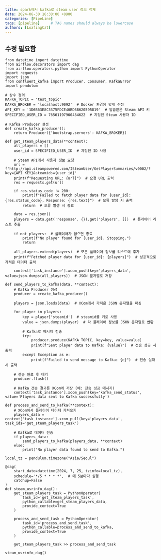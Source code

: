 ```yaml
---
title: spark에서 kafka로 steam user 정보 적재
date: 2024-06-30 16:30:00 +0900
categories: [PipeLine]
tags: [pipeline]     # TAG names should always be lowercase
authors: [LoafingCat]
---
```




## 수정 필요함


    from datetime import datetime
    from airflow.decorators import dag
    from airflow.operators.python import PythonOperator
    import requests
    import json
    from confluent_kafka import Producer, Consumer, KafkaError
    import pendulum

    # 상수 정의
    KAFKA_TOPIC = 'test_topic'
    KAFKA_BROKER = 'localhost:9092'  # Docker 환경에 맞게 수정
    API_KEY = '1D6B63E8C3375FDCE46BD38620595819'  # 발급받은 Steam API 키
    SPECIFIED_USER_ID = 76561197960434622  # 지정된 Steam 사용자 ID

    # Kafka Producer 설정
    def create_kafka_producer():
        return Producer({'bootstrap.servers': KAFKA_BROKER})

    def get_steam_players_data(**context):
        all_players = []
        user_id = SPECIFIED_USER_ID  # 지정된 ID 사용

        # Steam API에서 사용자 정보 요청
        url = f'http://api.steampowered.com/ISteamUser/GetPlayerSummaries/v0002/?key={API_KEY}&steamids={user_id}'
        print(f"Requesting URL: {url}")  # 요청 URL 출력
        res = requests.get(url)
        
        if res.status_code != 200:
            print(f"Failed to fetch player data for {user_id}: {res.status_code}, Response: {res.text}")  # 오류 발생 시 출력
            return  # 오류 발생 시 종료
        
        data = res.json()
        players = data.get('response', {}).get('players', [])  # 플레이어 리스트 추출
        
        if not players:  # 플레이어가 없으면 종료
            print(f"No player found for {user_id}. Stopping.")
            return
        
        all_players.extend(players)  # 모든 플레이어 정보를 리스트에 추가
        print(f"Fetched player data for {user_id}: {players}")  # 성공적으로 가져온 데이터 출력

        context['task_instance'].xcom_push(key='players_data', value=json.dumps(all_players))  # JSON 문자열로 저장

    def send_players_to_kafka(data, **context):
        # Kafka Producer 생성
        producer = create_kafka_producer()
        
        players = json.loads(data)  # XCom에서 가져온 JSON 문자열을 파싱

        for player in players:
            key = player['steamid']  # steamid를 키로 사용
            value = json.dumps(player)  # 각 플레이어 정보를 JSON 문자열로 변환
            
            # Kafka로 메시지 전송
            try:
                producer.produce(KAFKA_TOPIC, key=key, value=value)
                print(f"Sent player data to Kafka: {value}")  # 전송 성공 시 출력
            except Exception as e:
                print(f"Failed to send message to Kafka: {e}")  # 전송 실패 시 출력

        # 전송 완료 후 대기
        producer.flush()

        # Kafka 전송 결과를 XCom에 저장 (예: 전송 성공 메시지)
        context['task_instance'].xcom_push(key='kafka_send_status', value='Players data sent to Kafka successfully')

    def process_and_send_to_kafka(**context):
        # XCom에서 플레이어 데이터 가져오기
        players_data = context['task_instance'].xcom_pull(key='players_data', task_ids='get_steam_players_task')

        # Kafka로 데이터 전송
        if players_data:
            send_players_to_kafka(players_data, **context)
        else:
            print("No player data found to send to Kafka.")

    local_tz = pendulum.timezone("Asia/Seoul")

    @dag(
        start_date=datetime(2024, 7, 25, tzinfo=local_tz),
        schedule='*/5 * * * *',  # 매 5분마다 실행
        catchup=False
    )
    def steam_usrinfo_dag():
        get_steam_players_task = PythonOperator(
            task_id='get_steam_players_task',
            python_callable=get_steam_players_data,
            provide_context=True
        )

        process_and_send_task = PythonOperator(
            task_id='process_and_send_task',
            python_callable=process_and_send_to_kafka,
            provide_context=True
        )

        get_steam_players_task >> process_and_send_task

    steam_usrinfo_dag()